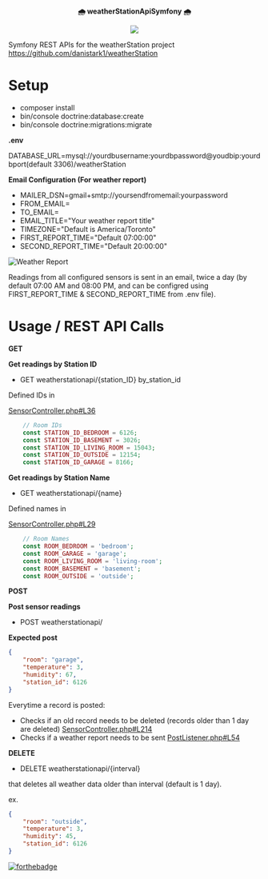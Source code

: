 <p align="center">
    <b> 🌧 weatherStationApiSymfony 🌧</b>
</p>
<p align="center">
    <img src="https://github.com/danistark1/weatherStationApiSymfony/blob/main/animatedCloud.gif" />
</p>


Symfony REST APIs for the weatherStation project https://github.com/danistark1/weatherStation

# Setup

- composer install
- bin/console doctrine:database:create
- bin/console doctrine:migrations:migrate

**.env**

DATABASE_URL=mysql://yourdbusername:yourdbpassword@youdbip:yourdbport(default 3306)/weatherStation

 **Email Configuration (For weather report)**

- MAILER_DSN=gmail+smtp://yoursendfromemail:yourpassword
- FROM_EMAIL=
- TO_EMAIL=
- EMAIL_TITLE="Your weather report title"
- TIMEZONE="Default is America/Toronto"
- FIRST_REPORT_TIME="Default 07:00:00"
- SECOND_REPORT_TIME="Default 20:00:00"

![Weather Report](https://github.com/danistark1/weatherStationApiSymfony/blob/main/sampleEmail.png)

Readings from all configured sensors is sent in an email, twice a day (by default 07:00 AM and 08:00 PM, and can be configred using FIRST_REPORT_TIME & SECOND_REPORT_TIME from .env file).

# Usage / REST API Calls

**GET**

**Get readings by Station ID**

- GET weatherstationapi/{station_ID} by_station_id

Defined IDs in

[SensorController.php#L36](https://github.com/danistark1/weatherStationApiSymfony/blob/3264b8a09dfdf1c64fabc59e2ba96a0eaaafcffa/src/Controller/SensorController.php#L36)

```php
    // Room IDs
    const STATION_ID_BEDROOM = 6126;
    const STATION_ID_BASEMENT = 3026;
    const STATION_ID_LIVING_ROOM = 15043;
    const STATION_ID_OUTSIDE = 12154;
    const STATION_ID_GARAGE = 8166;
```

**Get readings by Station Name**

- GET weatherstationapi/{name}

Defined names in

[SensorController.php#L29](https://github.com/danistark1/weatherStationApiSymfony/blob/3264b8a09dfdf1c64fabc59e2ba96a0eaaafcffa/src/Controller/SensorController.php#L29)

```php
    // Room Names
    const ROOM_BEDROOM = 'bedroom';
    const ROOM_GARAGE = 'garage';
    const ROOM_LIVING_ROOM = 'living-room';
    const ROOM_BASEMENT = 'basement';
    const ROOM_OUTSIDE = 'outside';
```

**POST**

**Post sensor readings**

- POST weatherstationapi/

**Expected post**

```json
{
    "room": "garage",
    "temperature": 3,
    "humidity": 67,
    "station_id": 6126
}
```

Everytime a record is posted:

- Checks if an old record needs to be deleted (records older than 1 day are deleted) [SensorController.php#L214](https://github.com/danistark1/weatherStationApiSymfony/blob/3264b8a09dfdf1c64fabc59e2ba96a0eaaafcffa/src/Controller/SensorController.php#L214)
- Checks if a weather report needs to be sent [PostListener.php#L54](https://github.com/danistark1/weatherStationApiSymfony/blob/5b274a2fa9e151e37a3793e3eb838863ccc673bd/src/Listeners/PostListener.php#L54)

**DELETE**

- DELETE weatherstationapi/{interval}

that deletes all weather data older than interval (default is 1 day).

ex.
```json
{
    "room": "outside",
    "temperature": 3,
    "humidity": 45,
    "station_id": 6126
}
```



[![forthebadge](https://forthebadge.com/images/badges/open-source.svg)](https://forthebadge.com)
